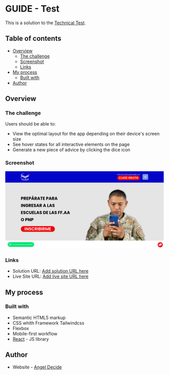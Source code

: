 # GUIDE - Test

This is a solution to the [Technical Test](https://www.figma.com/file/BMSlmtw9LmowPzYV5Gclrb/GUIDE).

## Table of contents

- [Overview](#overview)
  - [The challenge](#the-challenge)
  - [Screenshot](#screenshot)
  - [Links](#links)
- [My process](#my-process)
  - [Built with](#built-with)
- [Author](#author)


## Overview

### The challenge

Users should be able to:

- View the optimal layout for the app depending on their device's screen size
- See hover states for all interactive elements on the page
- Generate a new piece of advice by clicking the dice icon

### Screenshot

![preview](./React-App.png)

### Links

- Solution URL: [Add solution URL here](https://github.com/angelchoque/guide-pre-militar)
- Live Site URL: [Add live site URL here](live)

## My process

### Built with

- Semantic HTML5 markup
- CSS whith Framework Tailwindcss
- Flexbox
- Mobile-first workflow
- [React](https://reactjs.org/) - JS library

## Author

- Website - [Angel Decide](https://www.angeldecode.com)

